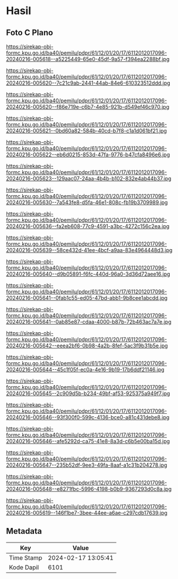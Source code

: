 # Hasil

## Foto C Plano

https://sirekap-obj-formc.kpu.go.id/ba40/pemilu/pdpr/61/12/01/20/17/6112012017096-20240216-005618--a5225449-65e0-45df-9a57-f394ea2288bf.jpg

https://sirekap-obj-formc.kpu.go.id/ba40/pemilu/pdpr/61/12/01/20/17/6112012017096-20240216-005620--7c21c9ab-2441-44ab-84e6-610323512ddd.jpg

https://sirekap-obj-formc.kpu.go.id/ba40/pemilu/pdpr/61/12/01/20/17/6112012017096-20240216-005620--f86e719e-c6b7-4e85-921b-d549ef46c970.jpg

https://sirekap-obj-formc.kpu.go.id/ba40/pemilu/pdpr/61/12/01/20/17/6112012017096-20240216-005621--0bd60a82-584b-40cd-b7f8-c1a1d061bf21.jpg

https://sirekap-obj-formc.kpu.go.id/ba40/pemilu/pdpr/61/12/01/20/17/6112012017096-20240216-005622--eb6d0215-853d-47fa-9776-b47cfa8496e6.jpg

https://sirekap-obj-formc.kpu.go.id/ba40/pemilu/pdpr/61/12/01/20/17/6112012017096-20240216-005623--129aac07-24aa-4b4b-b102-832e4ab44b37.jpg

https://sirekap-obj-formc.kpu.go.id/ba40/pemilu/pdpr/61/12/01/20/17/6112012017096-20240216-005630--7a543fe8-d5fa-46e1-808c-fb19b3709989.jpg

https://sirekap-obj-formc.kpu.go.id/ba40/pemilu/pdpr/61/12/01/20/17/6112012017096-20240216-005636--fa2eb608-77c9-4591-a3bc-4272c156c2ea.jpg

https://sirekap-obj-formc.kpu.go.id/ba40/pemilu/pdpr/61/12/01/20/17/6112012017096-20240216-005639--58ce432d-41ee-4bcf-a9aa-83e4964448d3.jpg

https://sirekap-obj-formc.kpu.go.id/ba40/pemilu/pdpr/61/12/01/20/17/6112012017096-20240216-005640--d9b05891-f6fc-440d-96a0-3d36d72aee16.jpg

https://sirekap-obj-formc.kpu.go.id/ba40/pemilu/pdpr/61/12/01/20/17/6112012017096-20240216-005641--0fab1c55-ed05-47bd-abb1-9b8cee1abcdd.jpg

https://sirekap-obj-formc.kpu.go.id/ba40/pemilu/pdpr/61/12/01/20/17/6112012017096-20240216-005641--0ab85e87-cdaa-4000-b87b-72b463ac7a7e.jpg

https://sirekap-obj-formc.kpu.go.id/ba40/pemilu/pdpr/61/12/01/20/17/6112012017096-20240216-005642--eeea2bf6-0b98-4a2b-8fef-5ac3f9b31b5e.jpg

https://sirekap-obj-formc.kpu.go.id/ba40/pemilu/pdpr/61/12/01/20/17/6112012017096-20240216-005644--45c1f05f-ec0a-4e16-9b19-17b6ddf21146.jpg

https://sirekap-obj-formc.kpu.go.id/ba40/pemilu/pdpr/61/12/01/20/17/6112012017096-20240216-005645--2c909d5b-b234-49bf-af53-925375a949f7.jpg

https://sirekap-obj-formc.kpu.go.id/ba40/pemilu/pdpr/61/12/01/20/17/6112012017096-20240216-005646--93f300f0-599c-4136-bce0-a81c431debe8.jpg

https://sirekap-obj-formc.kpu.go.id/ba40/pemilu/pdpr/61/12/01/20/17/6112012017096-20240216-005646--afe5292d-ca75-41e8-8a3d-c6b5e00ba15d.jpg

https://sirekap-obj-formc.kpu.go.id/ba40/pemilu/pdpr/61/12/01/20/17/6112012017096-20240216-005647--235b52df-9ee3-49fa-8aaf-a1c31b204278.jpg

https://sirekap-obj-formc.kpu.go.id/ba40/pemilu/pdpr/61/12/01/20/17/6112012017096-20240216-005648--e8271fbc-5996-4198-b0b9-9367293d0c8a.jpg

https://sirekap-obj-formc.kpu.go.id/ba40/pemilu/pdpr/61/12/01/20/17/6112012017096-20240216-005619--146f1be7-3bee-44ee-a6ae-c297cdb17639.jpg


## Metadata

| Key        | Value               |
| ---------- | ------------------- |
| Time Stamp | 2024-02-17 13:05:41 |
| Kode Dapil | 6101                |




